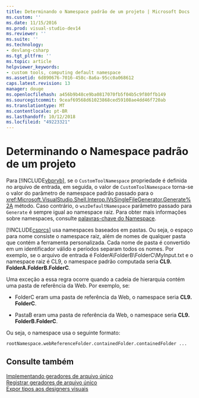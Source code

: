 ```yaml
---
title: Determinando o Namespace padrão de um projeto | Microsoft Docs
ms.custom: ''
ms.date: 11/15/2016
ms.prod: visual-studio-dev14
ms.reviewer: ''
ms.suite: ''
ms.technology:
- devlang-csharp
ms.tgt_pltfrm: ''
ms.topic: article
helpviewer_keywords:
- custom tools, computing default namespace
ms.assetid: 6d890676-7016-458c-8a6a-95cc0a068612
caps.latest.revision: 13
manager: douge
ms.openlocfilehash: a456b9b48ce9ba0817070fb5f04b5c9f80ffb149
ms.sourcegitcommit: 9ceaf69568d61023868ced59108ae4dd46f720ab
ms.translationtype: MT
ms.contentlocale: pt-BR
ms.lasthandoff: 10/12/2018
ms.locfileid: "49223321"
---
```

# <a name="determining-the-default-namespace-of-a-project"></a>Determinando o Namespace padrão de um projeto
Para [!INCLUDE[vbprvb](../includes/vbprvb-md.md)], se o `CustomToolNamespace` propriedade é definida no arquivo de entrada, em seguida, o valor de `CustomToolNamespace` torna-se o valor do parâmetro de namespace padrão passado para o <xref:Microsoft.VisualStudio.Shell.Interop.IVsSingleFileGenerator.Generate%2A> método. Caso contrário, o `wszDefaultNamespace` parâmetro passado para `Generate` é sempre igual ao namespace raiz. Para obter mais informações sobre namespaces, consulte [palavras-chave do Namespace](http://msdn.microsoft.com/library/091a66eb-b10d-4f54-9102-5ac0d4bdb84b).  
  
 [!INCLUDE[csprcs](../includes/csprcs-md.md)] usa namespaces baseados em pastas. Ou seja, o espaço para nome consiste o namespace raiz, além de nomes de qualquer pasta que contém a ferramenta personalizada. Cada nome de pasta é convertido em um identificador válido e períodos separam todos os nomes. Por exemplo, se o arquivo de entrada é FolderA\FolderB\FolderC\MyInput.txt e o namespace raiz é CL9, o namespace padrão computada seria **CL9. FolderA.FolderB.FolderC**.  
  
 Uma exceção a essa regra ocorre quando a cadeia de hierarquia contém uma pasta de referência da Web. Por exemplo, se:  
  
-   FolderC eram uma pasta de referência da Web, o namespace seria **CL9. FolderC**.  
  
-   PastaB eram uma pasta de referência da Web, o namespace seria **CL9. FolderB.FolderC**.  
  
 Ou seja, o namespace usa o seguinte formato:  
  
```  
rootNamespace.webReferenceFolder.containedFolder.containedFolder ...  
```  
  
## <a name="see-also"></a>Consulte também  
 [Implementando geradores de arquivo único](../extensibility/internals/implementing-single-file-generators.md)   
 [Registrar geradores de arquivo único](../extensibility/internals/registering-single-file-generators.md)   
 [Expor tipos aos designers visuais](../extensibility/internals/exposing-types-to-visual-designers.md)